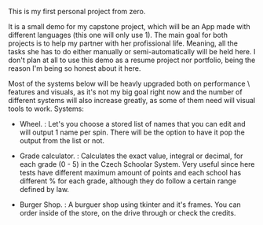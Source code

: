 This is my first personal project from zero. 

It is a small demo for my capstone project, which will be an App made with different languages (this one will only use 1).
The main goal for both projects is to help my partner with her profissional life. Meaning, all the tasks she has to do either manually or semi-automatically will be held here. I don't plan at all to use this demo as a resume project nor portfolio, being the reason I'm being so honest about it here.

Most of the systems below will be heavly upgraded both on performance \ features and visuals, as it's not my big goal right now and the number of different systems will also increase greatly, as some of them need will visual tools to work.
Systems:

- Wheel.
: Let's you choose a stored list of names that you can edit and will output 1 name per spin. There will be the option to have it pop the output from the list or not.

- Grade calculator. 
: Calculates the exact value, integral or decimal, for each grade (0 - 5) in the Czech Schoolar System. 
Very useful since here tests have different maximum amount of points and each school has different % for each grade, although they do follow a certain range defined by law.

- Burger Shop.
: A burguer shop using tkinter and it's frames. You can order inside of the store, on the drive through or check the credits.
